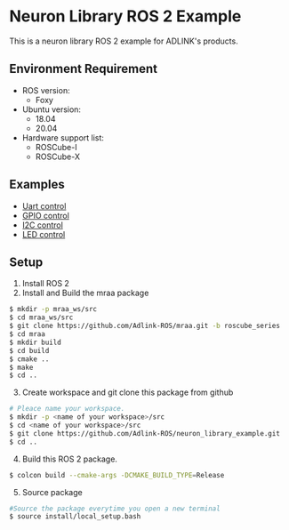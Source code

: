 # Neuron Library ROS 2 Example

This is a neuron library ROS 2 example for ADLINK's products.

## Environment Requirement
* ROS version: 
  - Foxy
* Ubuntu version:
  - 18.04
  - 20.04
* Hardware support list:
  - ROSCube-I
  - ROSCube-X

## Examples
* [Uart control](/serial_example/README.md)
* [GPIO control](/gpio_example/README.md)
* [I2C control](/i2c_example/README.md)
* [LED control](/led_example/README.md)

## Setup
1. Install ROS 2
2. Install and Build the mraa package
```bash
$ mkdir -p mraa_ws/src
$ cd mraa_ws/src
$ git clone https://github.com/Adlink-ROS/mraa.git -b roscube_series
$ cd mraa
$ mkdir build 
$ cd build
$ cmake ..
$ make 
$ cd ..
```
3. Create workspace and git clone this package from github
```bash 
# Pleace name your workspace.
$ mkdir -p <name of your workspace>/src
$ cd <name of your workspace>/src
$ git clone https://github.com/Adlink-ROS/neuron_library_example.git
$ cd ..
```
4. Build this ROS 2 package.
```bash
$ colcon build --cmake-args -DCMAKE_BUILD_TYPE=Release
```
5. Source package
```bash 
#Source the package everytime you open a new terminal
$ source install/local_setup.bash
```